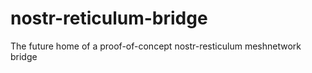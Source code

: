 # nostr-reticulum-bridge

The future home of a proof-of-concept nostr-resticulum meshnetwork bridge

